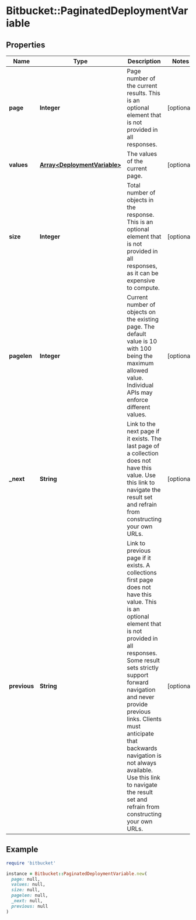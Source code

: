 # Bitbucket::PaginatedDeploymentVariable

## Properties

| Name | Type | Description | Notes |
| ---- | ---- | ----------- | ----- |
| **page** | **Integer** | Page number of the current results. This is an optional element that is not provided in all responses. | [optional] |
| **values** | [**Array&lt;DeploymentVariable&gt;**](DeploymentVariable.md) | The values of the current page. | [optional] |
| **size** | **Integer** | Total number of objects in the response. This is an optional element that is not provided in all responses, as it can be expensive to compute. | [optional] |
| **pagelen** | **Integer** | Current number of objects on the existing page. The default value is 10 with 100 being the maximum allowed value. Individual APIs may enforce different values. | [optional] |
| **_next** | **String** | Link to the next page if it exists. The last page of a collection does not have this value. Use this link to navigate the result set and refrain from constructing your own URLs. | [optional] |
| **previous** | **String** | Link to previous page if it exists. A collections first page does not have this value. This is an optional element that is not provided in all responses. Some result sets strictly support forward navigation and never provide previous links. Clients must anticipate that backwards navigation is not always available. Use this link to navigate the result set and refrain from constructing your own URLs. | [optional] |

## Example

```ruby
require 'bitbucket'

instance = Bitbucket::PaginatedDeploymentVariable.new(
  page: null,
  values: null,
  size: null,
  pagelen: null,
  _next: null,
  previous: null
)
```

